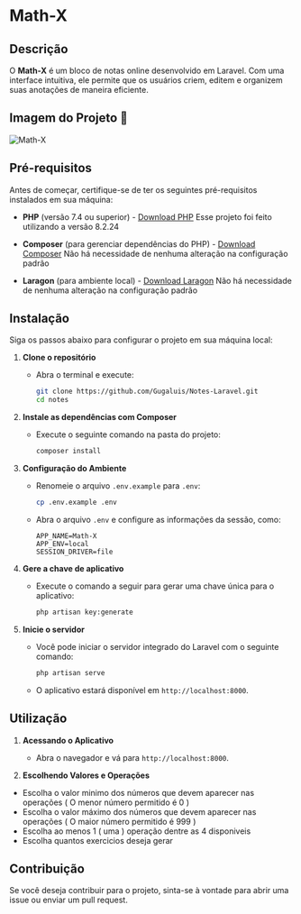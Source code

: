 # Math-X

## Descrição

O **Math-X** é um bloco de notas online desenvolvido em Laravel. Com uma interface intuitiva, ele permite que os usuários criem, editem e organizem suas anotações de maneira eficiente.

## Imagem do Projeto 📸

![Math-X](public/assets/images/notes.png)

## Pré-requisitos

Antes de começar, certifique-se de ter os seguintes pré-requisitos instalados em sua máquina:

- **PHP** (versão 7.4 ou superior) - [Download PHP](https://www.php.net/downloads) Esse projeto foi feito utilizando a versão 8.2.24

- **Composer** (para gerenciar dependências do PHP) - [Download Composer](https://getcomposer.org/download/)  Não há necessidade de nenhuma alteração na configuração padrão 

- **Laragon** (para ambiente local) - [Download Laragon](https://laragon.org/download/) Não há necessidade de nenhuma alteração na configuração padrão 


## Instalação

Siga os passos abaixo para configurar o projeto em sua máquina local:

1. **Clone o repositório**

   - Abra o terminal e execute:
     ```bash
     git clone https://github.com/Gugaluis/Notes-Laravel.git
     cd notes
     ```

2. **Instale as dependências com Composer**

   - Execute o seguinte comando na pasta do projeto:
     ```bash
     composer install
     ```
          
3. **Configuração do Ambiente**

   - Renomeie o arquivo `.env.example` para `.env`:
     ```bash
     cp .env.example .env
     ```
   - Abra o arquivo `.env` e configure as informações da sessão, como:
     ```env
     APP_NAME=Math-X
     APP_ENV=local
     SESSION_DRIVER=file
     ```
     
4. **Gere a chave de aplicativo**

   - Execute o comando a seguir para gerar uma chave única para o aplicativo:
     ```bash
     php artisan key:generate
     ```
     
5. **Inicie o servidor**

   - Você pode iniciar o servidor integrado do Laravel com o seguinte comando:
     ```bash
     php artisan serve
     ```
   - O aplicativo estará disponível em `http://localhost:8000`.

## Utilização

1. **Acessando o Aplicativo**

   - Abra o navegador e vá para `http://localhost:8000`.

2. **Escolhendo Valores e Operações**

  - Escolha o valor minimo dos números que devem aparecer nas operações ( O menor número permitido é 0 )
  - Escolha o valor máximo dos números que devem aparecer nas operações ( O maior número permitido é 999 )
  - Escolha ao menos 1 ( uma ) operação dentre as 4 disponiveis
  - Escolha quantos exercicios deseja gerar 

## Contribuição

Se você deseja contribuir para o projeto, sinta-se à vontade para abrir uma issue ou enviar um pull request.
